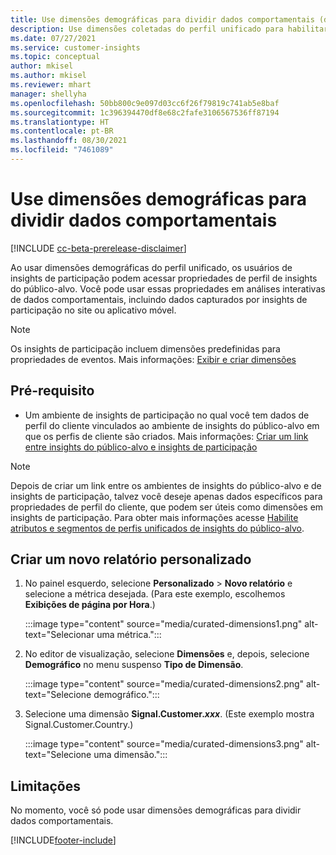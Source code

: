 ```yaml
---
title: Use dimensões demográficas para dividir dados comportamentais (dimensões coletadas)
description: Use dimensões coletadas do perfil unificado para habilitar propriedades do perfil do cliente para insights do público-alvo.
ms.date: 07/27/2021
ms.service: customer-insights
ms.topic: conceptual
author: mkisel
ms.author: mkisel
ms.reviewer: mhart
manager: shellyha
ms.openlocfilehash: 50bb800c9e097d03cc6f26f79819c741ab5e8baf
ms.sourcegitcommit: 1c396394470df8e68c2fafe3106567536ff87194
ms.translationtype: HT
ms.contentlocale: pt-BR
ms.lasthandoff: 08/30/2021
ms.locfileid: "7461089"
---
```

# <a name="use-demographic-dimensions-for-splitting-behavioral-data"></a>Use dimensões demográficas para dividir dados comportamentais

[!INCLUDE [cc-beta-prerelease-disclaimer](includes/cc-beta-prerelease-disclaimer.md)]

Ao usar dimensões demográficas do perfil unificado, os usuários de insights de participação podem acessar propriedades de perfil de insights do público-alvo. Você pode usar essas propriedades em análises interativas de dados comportamentais, incluindo dados capturados por insights de participação no site ou aplicativo móvel.

>[!NOTE]
> Os insights de participação incluem dimensões predefinidas para propriedades de eventos. Mais informações: [Exibir e criar dimensões](dimensions.md)

## <a name="prerequisite"></a>Pré-requisito

- Um ambiente de insights de participação no qual você tem dados de perfil do cliente vinculados ao ambiente de insights do público-alvo em que os perfis de cliente são criados. Mais informações: [Criar um link entre insights do público-alvo e insights de participação](integrate-audience-insights-engagement-insights.md)

> [!NOTE]
> Depois de criar um link entre os ambientes de insights do público-alvo e de insights de participação, talvez você deseje apenas dados específicos para propriedades de perfil do cliente, que podem ser úteis como dimensões em insights de participação. Para obter mais informações acesse [Habilite atributos e segmentos de perfis unificados de insights do público-alvo](integrate-audience-insights-engagement-insights.md#enable-audience-insights-unified-profiles-attributes-and-segments).<!--note from editor: Suggested. -->

## <a name="create-a-new-custom-report"></a>Criar um novo relatório personalizado

1. No painel esquerdo, selecione **Personalizado** > **Novo relatório** e selecione a métrica desejada. (Para este exemplo, escolhemos **Exibições de página por Hora**.)

    :::image type="content" source="media/curated-dimensions1.png" alt-text="Selecionar uma métrica.":::

2. No editor de visualização, selecione **Dimensões** e, depois, selecione **Demográfico** no menu suspenso **Tipo de Dimensão**.

    :::image type="content" source="media/curated-dimensions2.png" alt-text="Selecione demográfico.":::

3. Selecione uma dimensão **Signal.Customer.*xxx***. (Este exemplo mostra Signal.Customer.Country.)

    :::image type="content" source="media/curated-dimensions3.png" alt-text="Selecione uma dimensão.":::
  
## <a name="limitations"></a>Limitações

No momento, você só pode usar dimensões demográficas para dividir dados comportamentais.


[!INCLUDE[footer-include](../includes/footer-banner.md)]
